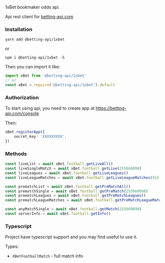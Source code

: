 1xBet bookmaker odds api. 

Api rest client for [betting-api.com](https://betting-api.com)


### Installation

`yarn add @betting-api/1xbet`

or

`npm i @betting-api/1xbet -S`


Then you can import it like:

```typescript
import xBet from '@betting-api/1xbet'
// or
const xBet = require('@betting-api/1xbet').default
```


### Authorization

To start using api, you need to create app at 
https://betting-api.com/console

Then:

```typescript
xBet.registerApp({
    secret_key: 'XXXXXXXXX',
})
```


### Methods

```typescript
const liveList = await xBet.football.getLiveAll()
const liveSingleMatch = await xBet.football.getLive(255860098)
const liveLeagues = await xBet.football.getLiveLeagues()
const liveLeagueMatches = await xBet.football.getLiveLeagueMatches(91)

const prematchList = await xBet.football.getPreMatchAll()
const prematchSingle = await xBet.football.getPreMatch(255860098)
const prematchLeagues = await xBet.football.getPreMatchLeagues()
const prematchLeagueMatches = await xBet.football.getPreMatchLeagueMatches(91)

const anyMatchSingle = await xBet.football.getMatch(255860098)
const serverInfo = await xBet.football.getInfo()
```


### Typescript

Project have typescript support and you may find useful to use it.

Types:
- `XBetFootballMatch` - full match info
